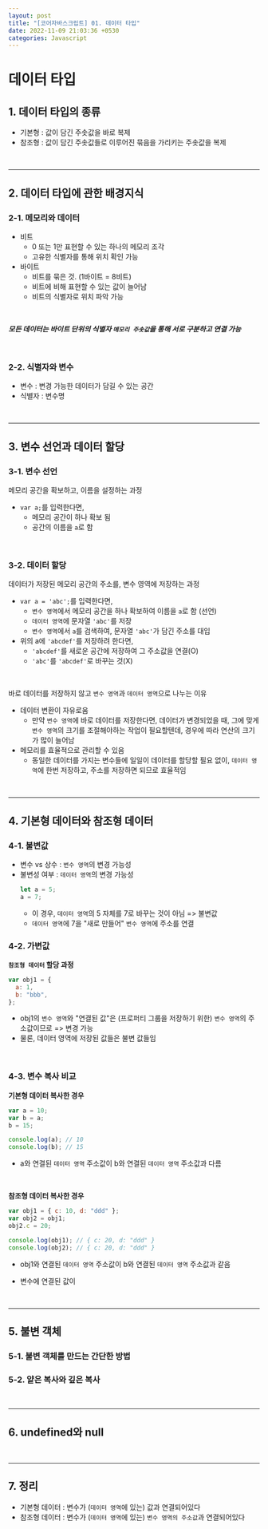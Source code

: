 ```yaml
---
layout: post
title: "[코어자바스크립트] 01. 데이터 타입"
date: 2022-11-09 21:03:36 +0530
categories: Javascript
---
```


# 데이터 타입

## 1. 데이터 타입의 종류

- 기본형 : 값이 담긴 주솟값을 바로 복제
- 참조형 : 값이 담긴 주솟값들로 이루어진 묶음을 가리키는 주솟값을 복제

</br>

---

## 2. 데이터 타입에 관한 배경지식

### 2-1. 메모리와 데이터

- 비트
  - 0 또는 1만 표현할 수 있는 하나의 메모리 조각
  - 고유한 식별자를 통해 위치 확인 가능
- 바이트
  - 비트를 묶은 것. (1바이트 = 8비트)
  - 비트에 비해 표현할 수 있는 값이 늘어남
  - 비트의 식별자로 위치 파악 가능

</br>

**_모든 데이터는 바이트 단위의 식별자 `메모리 주솟값`을 통해 서로 구분하고 연결 가능_**

</br>

### 2-2. 식별자와 변수

- 변수 : 변경 가능한 데이터가 담길 수 있는 공간
- 식별자 : 변수명

</br>

---

## 3. 변수 선언과 데이터 할당

### 3-1. 변수 선언

메모리 공간을 확보하고, 이름을 설정하는 과정

- `var a;`를 입력한다면,
  - 메모리 공간이 하나 확보 됨
  - 공간의 이름을 `a`로 함

</br>

### 3-2. 데이터 할당

데이터가 저장된 메모리 공간의 주소를, 변수 영역에 저장하는 과정

- `var a = 'abc';`를 입력한다면,
  - `변수 영역`에서 메모리 공간을 하나 확보하여 이름을 `a`로 함 (선언)
  - `데이터 영역`에 문자열 `'abc'`를 저장
  - `변수 영역`에서 `a`를 검색하여, 문자열 `'abc'`가 담긴 주소를 대입
- 위의 a에 `'abcdef'`를 저장하려 한다면,
  - `'abcdef'`를 새로운 공간에 저장하여 그 주소값을 연결(O)
  - `'abc'`를 `'abcdef'`로 바꾸는 것(X)

</br>

바로 데이터를 저장하지 않고 `변수 영역`과 `데이터 영역`으로 나누는 이유

- 데이터 변환이 자유로움
  - 만약 `변수 영역`에 바로 데이터를 저장한다면, 데이터가 변경되었을 때, 그에 맞게 `변수 영역`의 크기를 조절해야하는 작업이 필요할텐데, 경우에 따라 연산의 크기가 많이 늘어남
- 메모리를 효율적으로 관리할 수 있음
  - 동일한 데이터를 가지는 변수들에 일일이 데이터를 할당할 필요 없이, `데이터 영역`에 한번 저장하고, 주소를 저장하면 되므로 효율적임

</br>

---

## 4. 기본형 데이터와 참조형 데이터

### 4-1. 불변값

- 변수 vs 상수 : `변수 영역`의 변경 가능성
- 불변성 여부 : `데이터 영역`의 변경 가능성
  ```js
  let a = 5;
  a = 7;
  ```
  - 이 경우, `데이터 영역`의 5 자체를 7로 바꾸는 것이 아님 => 불변값
  - `데이터 영역`에 7을 "새로 만들어" `변수 영역`에 주소를 연결

### 4-2. 가변값

**`참조형 데이터` 할당 과정**

```js
var obj1 = {
  a: 1,
  b: "bbb",
};
```

- obj1의 `변수 영역`와 "연결된 값"은 (프로퍼티 그룹을 저장하기 위한) `변수 영역`의 주소값이므로 => 변경 가능
- 물론, 데이터 영역에 저장된 값들은 불변 값들임

</br>

### 4-3. 변수 복사 비교

**기본형 데이터 복사한 경우**

```js
var a = 10;
var b = a;
b = 15;

console.log(a); // 10
console.log(b); // 15
```

- a와 연결된 `데이터 영역` 주소값이 b와 연결된 `데이터 영역` 주소값과 다름

</br>

**참조형 데이터 복사한 경우**

```js
var obj1 = { c: 10, d: "ddd" };
var obj2 = obj1;
obj2.c = 20;

console.log(obj1); // { c: 20, d: "ddd" }
console.log(obj2); // { c: 20, d: "ddd" }
```

- obj1와 연결된 `데이터 영역` 주소값이 b와 연결된 `데이터 영역` 주소값과 같음

* 변수에 연결된 값이

</br>

---

## 5. 불변 객체

### 5-1. 불변 객체를 만드는 간단한 방법

### 5-2. 얕은 복사와 깊은 복사

</br>

---

## 6. undefined와 null

</br>

---

## 7. 정리

- 기본형 데이터 : 변수가 (`데이터 영역`에 있는) 값과 연결되어있다
- 참조형 데이터 : 변수가 (`데이터 영역`에 있는) `변수 영역의 주소값`과 연결되어있다
